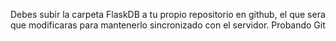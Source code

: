 Debes subir la carpeta FlaskDB a tu propio repositorio en github, el que sera que modificaras para mantenerlo sincronizado con el servidor.
Probando Git